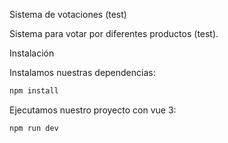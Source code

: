Sistema de votaciones (test)

Sistema para votar por diferentes productos (test).

Instalación

Instalamos nuestras dependencias:

```bash
npm install
```

Ejecutamos nuestro proyecto con vue 3:

```bash
npm run dev
```

